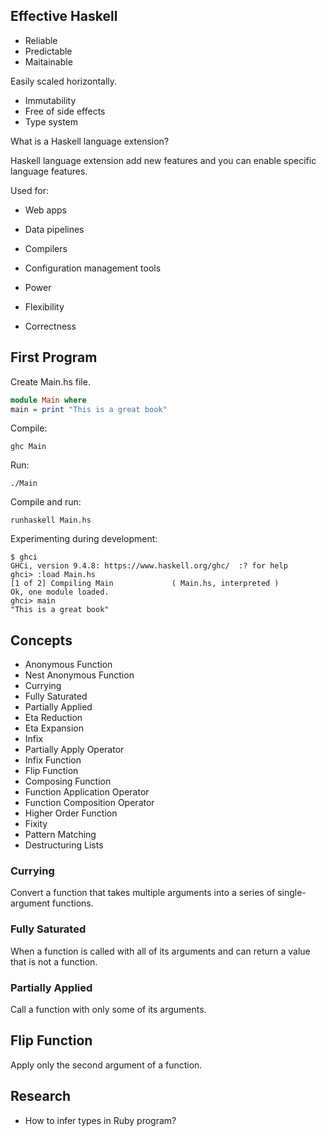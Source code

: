 ## Effective Haskell

- Reliable
- Predictable
- Maitainable

Easily scaled horizontally.

- Immutability
- Free of side effects
- Type system

What is a Haskell language extension?

Haskell language extension add new features and you can enable specific language features.

Used for:

- Web apps
- Data pipelines
- Compilers
- Configuration management tools

- Power
- Flexibility
- Correctness

## First Program

Create Main.hs file. 

```haskell
module Main where
main = print "This is a great book"
```

Compile:

```
ghc Main
```

Run:

```
./Main
```

Compile and run:

```
runhaskell Main.hs
```

Experimenting during development:

```
$ ghci
GHCi, version 9.4.8: https://www.haskell.org/ghc/  :? for help
ghci> :load Main.hs
[1 of 2] Compiling Main             ( Main.hs, interpreted )
Ok, one module loaded.
ghci> main
"This is a great book"
```

## Concepts

- Anonymous Function
- Nest Anonymous Function
- Currying
- Fully Saturated
- Partially Applied
- Eta Reduction
- Eta Expansion
- Infix
- Partially Apply Operator
- Infix Function
- Flip Function
- Composing Function
- Function Application Operator
- Function Composition Operator
- Higher Order Function
- Fixity
- Pattern Matching
- Destructuring Lists

### Currying

Convert a function that takes multiple arguments into a series of single-argument functions.

### Fully Saturated

When a function is called with all of its arguments and can return a value that is not a function.

### Partially Applied

Call a function with only some of its arguments.

## Flip Function

Apply only the second argument of a function.





## Research

- How to infer types in Ruby program?

